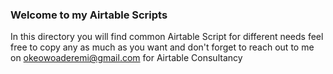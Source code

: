 ### Welcome to my Airtable Scripts

In this directory you will find common Airtable Script for different needs feel free to copy any as much as you want and don't forget to reach out to me on okeowoaderemi@gmail.com for Airtable Consultancy


